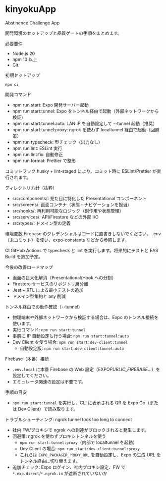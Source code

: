 # kinyokuApp

Abstinence Challenge App

開発環境のセットアップと品質ゲートの手順をまとめます。

必要要件

- Node.js 20
- npm 10 以上
- Git

初期セットアップ

```
npm ci
```

開発コマンド

- npm run start: Expo 開発サーバー起動
- npm run start:tunnel: Expo をトンネル経由で起動（外部ネットワークから検証）
- npm run start:tunnel:auto: LAN IP を自動設定して --tunnel 起動（推奨）
- npm run start:tunnel:proxy: ngrok を使わず localtunnel 経由で起動（回避策）
- npm run typecheck: 型チェック（出力なし）
- npm run lint: ESLint 実行
- npm run lint:fix: 自動修正
- npm run format: Prettier で整形

コミットフック
husky + lint-staged により、コミット時に ESLint/Prettier が実行されます。

ディレクトリ方針（抜粋）

- src/components/: 見た目に特化した Presentational コンポーネント
- src/screens/: 画面コンテナ（状態・ナビゲーションを担当）
- src/hooks/: 再利用可能なロジック（副作用や状態管理）
- src/services/: API/Firestore などの外部 I/O
- src/types/: ドメイン型の定義

環境変数
Firebase のクレデンシャルはコードに直書きしないでください。
.env（未コミット）を使い、expo-constants などから参照します。

CI
GitHub Actions で typecheck と lint を実行します。将来的にテストと EAS Build を追加予定。

今後の改善ロードマップ

- 画面の巨大化解消（Presentational/Hook への分割）
- Firestore サービスのリポジトリ層分離
- Jest + RTL による最小テストの追加
- ドメイン型集約と any 削減

トンネル経由での動作確認（--tunnel）

- 物理端末や外部ネットワークから検証する場合は、Expo のトンネル接続を使います。
- 実行コマンド: `npm run start:tunnel`
- 事前に IP 自動設定も行う場合: `npm run start:tunnel:auto`
- Dev Client を使う場合: `npm run start:dev-client:tunnel`
  - 自動設定版: `npm run start:dev-client:tunnel:auto`

Firebase（本番）接続

- `.env.local` に本番 Firebase の Web 設定（EXPO*PUBLIC_FIREBASE*...）を設定してください。
- エミュレータ関連の設定は不要です。

手順の目安

- `npm run start:tunnel` を実行し、CLI に表示される QR を Expo Go（または Dev Client）で読み取ります。

トラブルシューティング: ngrok tunnel took too long to connect

- 社内 FW/プロキシで ngrok への到達がブロックされると発生します。
- 回避策: ngrok を使わずプロキシトンネルを使う
  - `npm run start:tunnel:proxy`（内部で localtunnel を起動）
  - Dev Client の場合: `npm run start:dev-client:tunnel:proxy`
  - これらは `EXPO_PACKAGER_PROXY_URL` を自動設定し、Expo の生成 URL をトンネル経由に切り替えます。
- 追加チェック: Expo ログイン、社内プロキシ設定、FW で `*.exp.direct`/`*.ngrok.io` が遮断されていないか
